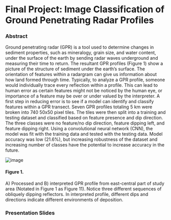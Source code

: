 # Final Project: Image Classification of Ground Penetrating Radar Profiles

### Abstract
Ground penetrating radar (GPR) is a tool used to determine changes in sediment properties, such as mineralogy, grain size, and water content, under the surface of the earth by sending radar waves underground and measuring their time to return. The resultant GPR profiles (Figure 1) show a picture of the structure of sediment under the earth’s surface. The orientation of features within a radargram can give us information about how land formed through time. Typically, to analyze a GPR profile, someone would individually trace every reflection within a profile. This can lead to human error as certain features might not be noticed by the human eye, or importance of a feature may be over or under valued by the interpreter. A first step in reducing error is to see if a model can identify and classify features within a GPR transect. Seven GPR profiles totaling 5 km were broken into 740 50x50 pixel tiles. The tiles were then split into a training and testing dataset and classified based on feature presence and dip direction. The three classes were no feature/no dip direction, feature dipping left, and feature dipping right. Using a convolutional neural network (CNN), the model was fit with the training data and tested with the testing data. Model accuracy was low (21.6%), but increasing robustness of the dataset and increasing number of classes have the potential to increase accuracy in the future. 

![image](https://user-images.githubusercontent.com/78218309/116883931-266d4f80-abf4-11eb-85da-b2d2080abfda.png)
#### Figure 1. 
A) Processed and B) interpreted GPR profile from east-central part of study area (Notated in Figure 1 as Figure 11). 
Notice three different sequences of obliquely dipping reflectors. In interpreted profile, different dips and directions indicate different environments of deposition.

### Presentation Slides
